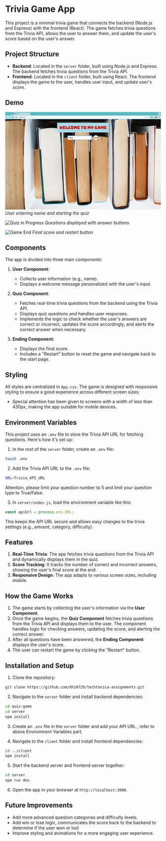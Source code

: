 # Trivia Game App

This project is a minimal trivia game that connects the backend (Node.js and Express) with the frontend (React). The game fetches trivia questions from the Trivia API, allows the user to answer them, and update the user's score based on the user's answer.

## Project Structure

- **Backend**: Located in the `server` folder, built using Node.js and Express. The backend fetches trivia questions from the Trivia API.
- **Frontend**: Located in the `client` folder, built using React. The frontend displays the game to the user, handles user input, and update user's score.

## Demo

![Game Start](demo/start-game.gif)
_User entering name and starting the quiz_

![Quiz in Progress](demo/play-game.gif)
_Questions displayed with answer buttons_

![Game End](demo/end-game.gif)
_Final score and restart button_

## Components

The app is divided into three main components:

1. **User Component**:

   - Collects user information (e.g., name).
   - Displays a welcome message personalized with the user's input.

2. **Quiz Component**:

   - Fetches real-time trivia questions from the backend using the Trivia API.
   - Displays quiz questions and handles user responses.
   - Implements the logic to check whether the user's answers are correct or incorrect, updates the score accordingly, and alerts the correct answer when necessary.

3. **Ending Component**:
   - Displays the final score.
   - Includes a "Restart" button to reset the game and navigate back to the start page.

## Styling

All styles are centralized in `App.css`. The game is designed with responsive styling to ensure a good experience across different screen sizes:

- Special attention has been given to screens with a width of less than 430px, making the app suitable for mobile devices.

## Environment Variables

This project uses an `.env` file to store the Trivia API URL for fetching questions. Here's how it's set up:

1. In the root of the `server` folder, create an `.env` file:

```bash
touch .env
```

2. Add the Trivia API URL to the `.env` file:

```bash
URL=Trivia_API_URL
```

Attention, please limit your question number to 5 and limit your question type to True/False.

3. In `server/index.js`, load the environment variable like this:

```javascript
const apiUrl = process.env.URL;
```

This keeps the API URL secure and allows easy changes to the trivia settings (e.g., amount, category, difficulty).

## Features

1. **Real-Time Trivia**: The app fetches trivia questions from the Trivia API and dynamically displays them in the quiz.
2. **Score Tracking**: It tracks the number of correct and incorrect answers, showing the user's final score at the end.
3. **Responsive Design**: The app adapts to various screen sizes, including mobile.

## How the Game Works

1. The game starts by collecting the user's information via the **User Component**.
2. Once the game begins, the **Quiz Component** fetches trivia questions from the Trivia API and displays them to the user. The component handles logic for checking answers, updating the score, and alerting the correct answer.
3. After all questions have been answered, the **Ending Component** displays the user's score.
4. The user can restart the game by clicking the "Restart" button.

## Installation and Setup

1. Clone the repository:

```bash
git clone https://github.com/Xhz0729/techtonica-assignments.git
```

2. Navigate to the `server` folder and install backend dependencies:

```bash
cd quiz-game
cd server
npm install
```

3. Create an `.env` file in the `server` folder and add your API URL , refer to above Environment Variables part.

4. Navigate to the `client` folder and install frontend dependencies:

```bash
cd ../client
npm install
```

5. Start the backend server and frontend server together:

```bash
cd server
npm run dev
```

6. Open the app in your browser at `http://localhost:3000`.

## Future Improvements

- Add more advanced question categories and difficulty levels.
- Add win or lose logic, communicates the score back to the backend to determine if the user won or lost
- Improve styling and animations for a more engaging user experience.
